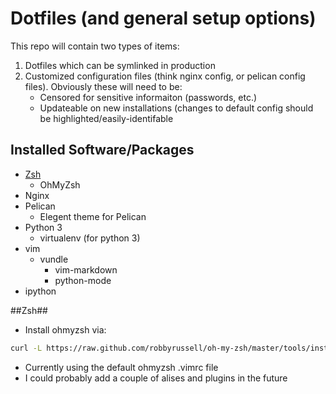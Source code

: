 Dotfiles (and general setup options)
====================================
This repo will contain two types of items:

1. Dotfiles which can be symlinked in production
2. Customized configuration files (think nginx config, or pelican config files). Obviously these will need to be:
    - Censored for sensitive informaiton (passwords, etc.)
    - Updateable on new installations (changes to default config should be highlighted/easily-identifable

Installed Software/Packages
---------------------------
- [Zsh](#Zsh)
    - OhMyZsh
- Nginx
- Pelican
    - Elegent theme for Pelican
- Python 3
    - virtualenv (for python 3)
- vim
    - vundle
        - vim-markdown
        - python-mode
- ipython

##Zsh##
- Install ohmyzsh via:
```zsh
curl -L https://raw.github.com/robbyrussell/oh-my-zsh/master/tools/install.sh | sh
```
- Currently using the default ohmyzsh .vimrc file
- I could probably add a couple of alises and plugins in the future
